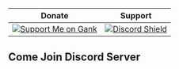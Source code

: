 | Donate | Support |
|-------|------|
| [![Support Me on Gank](https://github.com/user-attachments/assets/1b9c1579-d1b2-4117-b017-7bf94aeb947e)](https://ganknow.com/secretiveplotterer) | [![Discord Shield](https://discord.com/api/guilds/1330497624482123818/widget.png?style=shield)](https://discord.gg/uTN8ysV6eA) |

## Come Join Discord Server
